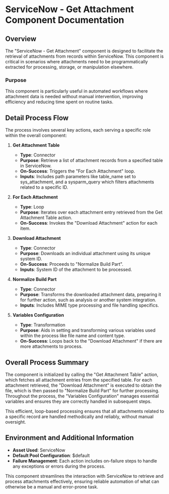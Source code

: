 # ServiceNow - Get Attachment Component Documentation

## Overview
The "ServiceNow - Get Attachment" component is designed to facilitate the retrieval of attachments from records within ServiceNow. This component is critical in scenarios where attachments need to be programmatically extracted for processing, storage, or manipulation elsewhere. 

### Purpose
This component is particularly useful in automated workflows where attachment data is needed without manual intervention, improving efficiency and reducing time spent on routine tasks.

## Detail Process Flow
The process involves several key actions, each serving a specific role within the overall component:

1. **Get Attachment Table**
   - **Type**: Connector
   - **Purpose**: Retrieve a list of attachment records from a specified table in ServiceNow.
   - **On-Success**: Triggers the "For Each Attachment" loop.
   - **Inputs**: Includes path parameters like table_name set to sys_attachment, and a sysparm_query which filters attachments related to a specific ID.

2. **For Each Attachment**
   - **Type**: Loop
   - **Purpose**: Iterates over each attachment entry retrieved from the Get Attachment Table action.
   - **On-Success**: Invokes the "Download Attachment" action for each item.

3. **Download Attachment**
   - **Type**: Connector
   - **Purpose**: Downloads an individual attachment using its unique system ID.
   - **On-Success**: Proceeds to "Normalize Build Part".
   - **Inputs**: System ID of the attachment to be processed.

4. **Normalize Build Part**
   - **Type**: Connector
   - **Purpose**: Transforms the downloaded attachment data, preparing it for further action, such as analysis or another system integration.
   - **Inputs**: Includes MIME type processing and file handling specifics.

5. **Variables Configuration**
   - **Type**: Transformation
   - **Purpose**: Aids in setting and transforming various variables used within the process like file name and content type.
   - **On-Success**: Loops back to the "Download Attachment" if there are more attachments to process.

## Overall Process Summary
The component is initialized by calling the "Get Attachment Table" action, which fetches all attachment entries from the specified table. For each attachment retrieved, the "Download Attachment" is executed to obtain the file, which is then passed to "Normalize Build Part" for further processing. Throughout the process, the "Variables Configuration" manages essential variables and ensures they are correctly handled in subsequent steps.

This efficient, loop-based processing ensures that all attachments related to a specific record are handled methodically and reliably, without manual oversight.

## Environment and Additional Information
- **Asset Used**: ServiceNow
- **Default Pool Configuration**: $default
- **Failure Management**: Each action includes on-failure steps to handle any exceptions or errors during the process.

This component streamlines the interaction with ServiceNow to retrieve and process attachments effectively, ensuring reliable automation of what can otherwise be a manual and error-prone task.

